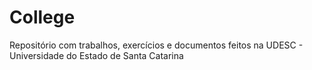# College
Repositório com trabalhos, exercícios e documentos feitos na UDESC - Universidade do Estado de Santa Catarina
